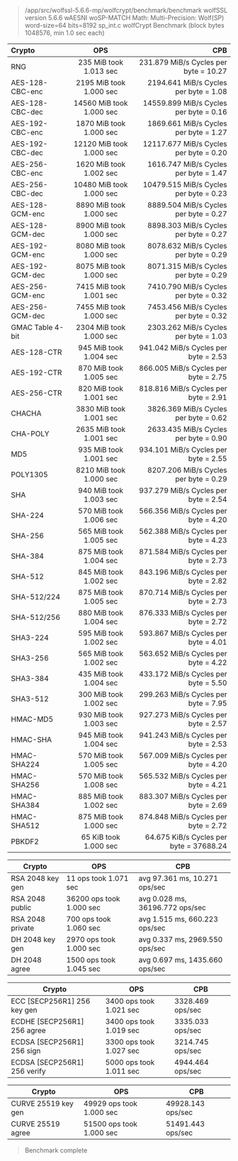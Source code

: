 > /app/src/wolfssl-5.6.6-mp/wolfcrypt/benchmark/benchmark
> wolfSSL version 5.6.6 wAESNI woSP-MATCH
> Math:   Multi-Precision: Wolf(SP) word-size=64 bits=8192 sp_int.c
> wolfCrypt Benchmark (block bytes 1048576, min 1.0 sec each)

| Crypto | OPS | CPB |
|:---|:---:|---:|
| RNG                     | 235 MiB took 1.013 sec   | 231.879 MiB/s Cycles per byte = 10.27   |
| AES-128-CBC-enc         | 2195 MiB took 1.000 sec  | 2194.641 MiB/s Cycles per byte = 1.08   |
| AES-128-CBC-dec         | 14560 MiB took 1.000 sec | 14559.899 MiB/s Cycles per byte = 0.16  |
| AES-192-CBC-enc         | 1870 MiB took 1.000 sec  | 1869.661 MiB/s Cycles per byte = 1.27   |
| AES-192-CBC-dec         | 12120 MiB took 1.000 sec | 12117.677 MiB/s Cycles per byte = 0.20  |
| AES-256-CBC-enc         | 1620 MiB took 1.002 sec  | 1616.747 MiB/s Cycles per byte = 1.47   |
| AES-256-CBC-dec         | 10480 MiB took 1.000 sec | 10479.515 MiB/s Cycles per byte = 0.23  |
| AES-128-GCM-enc         | 8890 MiB took 1.000 sec  | 8889.504 MiB/s Cycles per byte = 0.27   |
| AES-128-GCM-dec         | 8900 MiB took 1.000 sec  | 8898.303 MiB/s Cycles per byte = 0.27   |
| AES-192-GCM-enc         | 8080 MiB took 1.000 sec  | 8078.632 MiB/s Cycles per byte = 0.29   |
| AES-192-GCM-dec         | 8075 MiB took 1.000 sec  | 8071.315 MiB/s Cycles per byte = 0.29   |
| AES-256-GCM-enc         | 7415 MiB took 1.001 sec  | 7410.790 MiB/s Cycles per byte = 0.32   |
| AES-256-GCM-dec         | 7455 MiB took 1.000 sec  | 7453.456 MiB/s Cycles per byte = 0.32   |
| GMAC Table 4-bit        | 2304 MiB took 1.000 sec  | 2303.262 MiB/s Cycles per byte = 1.03   |
| AES-128-CTR             | 945 MiB took 1.004 sec   | 941.042 MiB/s Cycles per byte = 2.53    |
| AES-192-CTR             | 870 MiB took 1.005 sec   | 866.005 MiB/s Cycles per byte = 2.75    |
| AES-256-CTR             | 820 MiB took 1.001 sec   | 818.816 MiB/s Cycles per byte = 2.91    |
| CHACHA                  | 3830 MiB took 1.001 sec  | 3826.369 MiB/s Cycles per byte = 0.62   |
| CHA-POLY                | 2635 MiB took 1.001 sec  | 2633.435 MiB/s Cycles per byte = 0.90   |
| MD5                     | 935 MiB took 1.001 sec   | 934.101 MiB/s Cycles per byte = 2.55    |
| POLY1305                | 8210 MiB took 1.000 sec  | 8207.206 MiB/s Cycles per byte = 0.29   |
| SHA                     | 940 MiB took 1.003 sec   | 937.279 MiB/s Cycles per byte = 2.54    |
| SHA-224                 | 570 MiB took 1.006 sec   | 566.356 MiB/s Cycles per byte = 4.20    |
| SHA-256                 | 565 MiB took 1.005 sec   | 562.388 MiB/s Cycles per byte = 4.23    |
| SHA-384                 | 875 MiB took 1.004 sec   | 871.584 MiB/s Cycles per byte = 2.73    |
| SHA-512                 | 845 MiB took 1.002 sec   | 843.196 MiB/s Cycles per byte = 2.82    |
| SHA-512/224             | 875 MiB took 1.005 sec   | 870.714 MiB/s Cycles per byte = 2.73    |
| SHA-512/256             | 880 MiB took 1.004 sec   | 876.333 MiB/s Cycles per byte = 2.72    |
| SHA3-224                | 595 MiB took 1.002 sec   | 593.867 MiB/s Cycles per byte = 4.01    |
| SHA3-256                | 565 MiB took 1.002 sec   | 563.652 MiB/s Cycles per byte = 4.22    |
| SHA3-384                | 435 MiB took 1.004 sec   | 433.172 MiB/s Cycles per byte = 5.50    |
| SHA3-512                | 300 MiB took 1.002 sec   | 299.263 MiB/s Cycles per byte = 7.95    |
| HMAC-MD5                | 930 MiB took 1.003 sec   | 927.273 MiB/s Cycles per byte = 2.57    |
| HMAC-SHA                | 945 MiB took 1.004 sec   | 941.243 MiB/s Cycles per byte = 2.53    |
| HMAC-SHA224             | 570 MiB took 1.005 sec   | 567.009 MiB/s Cycles per byte = 4.20    |
| HMAC-SHA256             | 570 MiB took 1.008 sec   | 565.532 MiB/s Cycles per byte = 4.21    |
| HMAC-SHA384             | 885 MiB took 1.002 sec   | 883.307 MiB/s Cycles per byte = 2.69    |
| HMAC-SHA512             | 875 MiB took 1.000 sec   | 874.848 MiB/s Cycles per byte = 2.72    |
| PBKDF2                  | 65 KiB took 1.000 sec    | 64.675 KiB/s Cycles per byte = 37688.24 |

| Crypto | OPS | CPB |
|---|---|---|
| RSA 2048 key gen  | 11 ops took 1.071 sec    | avg 97.361 ms, 10.271 ops/sec |
| RSA 2048 public   | 36200 ops took 1.000 sec | avg 0.028 ms, 36196.772 ops/sec |
| RSA 2048 private  | 700 ops took 1.060 sec   | avg 1.515 ms, 660.223 ops/sec |
| DH 2048  key gen  | 2970 ops took 1.000 sec  | avg 0.337 ms, 2969.550 ops/sec |
| DH 2048  agree    | 1500 ops took 1.045 sec  | avg 0.697 ms, 1435.660 ops/sec |

| Crypto | OPS | CPB |
|---|---|---|
| ECC [SECP256R1] 256 key gen  | 3400 ops took 1.021 sec | 3328.469 ops/sec |
| ECDHE [SECP256R1] 256 agree  | 3400 ops took 1.019 sec | 3335.033 ops/sec |
| ECDSA [SECP256R1] 256 sign   | 3300 ops took 1.027 sec | 3214.745 ops/sec |
| ECDSA [SECP256R1] 256 verify | 5000 ops took 1.011 sec | 4944.464 ops/sec |

| Crypto | OPS | CPB |
|---|---|---|
| CURVE 25519 key gen     | 49929 ops took 1.000 sec | 49928.143 ops/sec |
| CURVE 25519 agree       | 51500 ops took 1.000 sec | 51491.443 ops/sec |

> Benchmark complete
